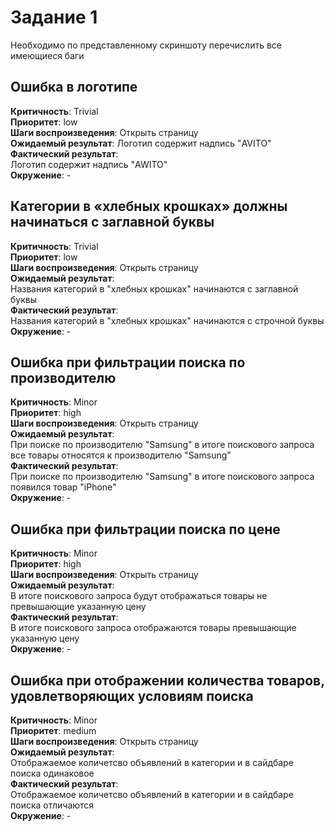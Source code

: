 # Задание 1
Необходимо по представленному скриншоту перечислить все имеющиеся баги
## Ошибка в логотипе
**Критичность**: Trivial</br>
**Приоритет**: low </br>
**Шаги воспроизведения**: 
Открыть страницу  </br>
**Ожидаемый результат**:
Логотип содержит надпись "AVITO"</br>
**Фактический результат**:</br>
Логотип содержит надпись "AWITO" </br>
**Окружение**: -</br>

## Категории в «хлебных крошках» должны начинаться с заглавной буквы
**Критичность**: Trivial</br>
**Приоритет**: low </br>
**Шаги воспроизведения**: 
Открыть страницу</br>
**Ожидаемый результат**: </br>
Названия категорий в "хлебных крошках" начинаются с заглавной буквы </br>
**Фактический результат**: </br>
Названия категорий в "хлебных крошках" начинаются с строчной буквы </br>
**Окружение**: -</br>

## Ошибка при фильтрации поиска по производителю
**Критичность**: Minor</br>
**Приоритет**: high</br>
**Шаги воспроизведения**: 
Открыть страницу</br>
**Ожидаемый результат**: </br>
При поиске по производителю "Samsung" в итоге поискового запроса все товары относятся к производителю "Samsung" </br>
**Фактический результат**:</br>
При поиске по производителю "Samsung" в итоге поискового запроса появился товар "iPhone" </br>
**Окружение**: -</br>

## Ошибка при фильтрации поиска по цене
**Критичность**: Minor</br>
**Приоритет**: high</br>
**Шаги воспроизведения**: 
Открыть страницу</br>
**Ожидаемый результат**: </br>
В итоге поискового запроса будут отображаться товары не превышающие указанную цену </br>
**Фактический результат**:</br>
В итоге поискового запроса отображаются товары превышающие указанную цену </br>
**Окружение**: -</br>

## Ошибка при отображении количества товаров, удовлетворяющих условиям поиска
**Критичность**: Minor</br>
**Приоритет**: medium</br>
**Шаги воспроизведения**: 
Открыть страницу</br>
**Ожидаемый результат**: </br>
Отображаемое количетсво объявлений в категории и в сайдбаре поиска одинаковое </br>
**Фактический результат**:</br>
Отображаемое количетсво объявлений в категории и в сайдбаре поиска отличаются </br>
**Окружение**: - </br>

